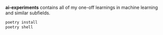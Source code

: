 **ai-experiments** contains all of my one-off learnings in machine learning and
similar subfields.

```bash
poetry install
poetry shell
```
